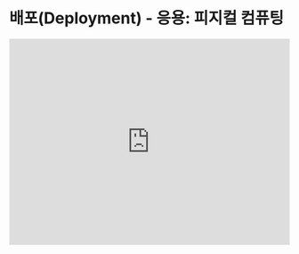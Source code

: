 # 배포(Deployment) - 응용: 피지컬 컴퓨팅

<div style="position:relative;height:calc(300px + 5em);width:100%;overflow:hidden;"><iframe style="position:absolute;top:0;left:0;width:100%;height:100%;" src="https://makecode.microbit.org/---codeembed#pub:_FHrVfw7W4T5C" allowfullscreen="allowfullscreen" frameborder="0" sandbox="allow-scripts allow-same-origin"></iframe></div>
